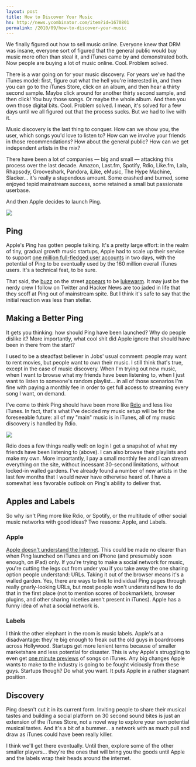 ```yaml
---
layout: post
title: How to Discover Your Music
hn: http://news.ycombinator.com/item?id=1670801
permalink: /2010/09/how-to-discover-your-music
---
```


We finally figured out how to sell music online. Everyone knew that DRM was
insane, everyone sort of figured that the general public would buy music more
often than steal it, and iTunes came by and demonstrated both. Now people are
buying a lot of music online. Cool. Problem solved.

There is a war going on for your music discovery. For years we've had the iTunes
model: first, figure out what the hell you're interested in, and then you can go
to the iTunes Store, click on an album, and then hear a thirty second sample.
Maybe click around for another thirty second sample, and then click! You buy
those songs. Or maybe the whole album. And then you own those digital bits.
Cool. Problem solved. I mean, it's solved for a few days until we all figured
out that the process sucks. But we had to live with it.

Music discovery is the last thing to conquer. How can we show you, the user,
which songs you'd love to listen to? How can we involve your friends in those
recommendations? How about the general public? How can we get independent
artists in the mix?

There have been a lot of companies — big and small — attacking this process over
the last decade. Amazon, Last.fm, Spotify, Rdio, Like.fm, Lala, Rhapsody,
Grooveshark, Pandora, iLike, eMusic, The Hype Machine, Slacker... it's really a
stupendous amount. Some crashed and burned, some enjoyed tepid mainstream
success, some retained a small but passionate userbase.

And then Apple decides to launch Ping.

<a href="http://cl.ly/2GBL"><img src="http://cl.ly/2GBL/ping.png" /></a>

## Ping

Apple's Ping has gotten people talking. It's a pretty large effort: in the realm
of tiny, gradual growth music startups, Apple had to scale up their service to
support [one million full-fledged user
accounts](http://www.apple.com/pr/library/2010/09/03ping.html) in two days, with
the potential of Ping to be eventually used by the 160 million overall iTunes
users. It's a technical feat, to be sure.

That said, the
[buzz](http://news.cnet.com/8301-13526_3-20015453-27.html?tag=contentMain;contentBody)
on the street [appears](http://twitter.com/beep/status/23065624092) to be
[lukewarm](http://twitter.com/al3x/status/23082434122). It may just be the nerdy
crew I follow on Twitter and Hacker News are too jaded in life that they scoff
at Ping out of mainstream spite. But I think it's safe to say that the initial
reaction was less than stellar.

## Making a Better Ping

It gets you thinking: how should Ping have been launched? Why do people dislike
it? More importantly, what cool shit did Apple ignore that should have been in
there from the start?

I used to be a steadfast believer in Jobs' usual comment: people may want to rent
movies, but people want to *own* their music. I still think that's true, except in
the case of music discovery. When I'm trying out new music, when I want to
browse what my friends have been listening to, when I just want to listen to
someone's random playlist... in all of those scenarios I'm fine with paying a
monthly fee in order to get full access to streaming every song I want, on
demand.

I've come to think Ping should have been more like [Rdio](http://rdio.com) and
less like iTunes. In fact, that's what I've decided my music setup will be for
the foreseeable future: all of my "main" music is in iTunes, all of my music
discovery is handled by Rdio.

<a href="http://cl.ly/2GUo"><img src="http://cl.ly/2GUo/rdio.png" /></a>

Rdio does a few things really well: on login I get a snapshot of what my friends
have been listening to (above). I can also browse their playlists and make my
own. More importantly, I pay a small monthly fee and I can stream everything on
the site, without incessant 30-second limitations, without locked-in walled
gardens. I've already found a number of new artists in the last few months that
I would never have otherwise heard of. I have a somewhat less favorable outlook
on Ping's ability to deliver that.

## Apples and Labels

So why isn't Ping more like Rdio, or Spotify, or the multitude of other social
music networks with good ideas? Two reasons: Apple, and Labels.

### Apple

[Apple doesn't understand the
Internet](http://zachholman.com/2010/08/apple-online/). This could be made no
clearer than when Ping launched on iTunes and on iPhone (and presumably soon
enough, on iPad) only. If you're trying to make a social network for music, you're
cutting the legs out from under you if you take away the one sharing option people
understand: URLs. Taking it out of the browser means it's a walled garden. Yes,
there are ways to link to individual Ping pages through really gnarly-looking
URLs, but most people won't understand how to do that in the first place (not to
mention scores of bookmarklets, browser plugins, and other sharing niceties aren't
present in iTunes). Apple has a funny idea of what a social network is.

### Labels

I think the other elephant in the room is music labels. Apple's at a
disadvantage: they're big enough to freak out the old guys in boardrooms across
Hollywood. Startups get more lenient terms because of smaller marketshare and
less potential for disaster. This is why Apple's struggling to even get [one
minute previews](http://www.networkworld.com/community/node/65684) of songs on
iTunes. Any big changes Apple wants to make to the industry is going to be
fought viciously from these guys. Startups though? Do what you want. It puts
Apple in a rather stagnant position.

## Discovery

Ping doesn't cut it in its current form. Inviting people to share their musical
tastes and building a social platform on 30 second sound bites is just an
extension of the iTunes Store, not a novel way to explore your own potential
musical tastes. And it's a bit of a bummer... a network with as much pull and
draw as iTunes could have been really killer.

I think we'll get there eventually. Until then, explore some of the other
smaller players... they're the ones that will bring you the goods until Apple
and the labels wrap their heads around the internet.
